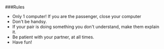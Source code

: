 ###Rules

* Only 1 computer! If you are the passenger, close your computer
* Don't be handsy.
* If your pair is doing something you don't understand, make them explain it.
* Be patient with your partner, at all times.
* Have fun!
